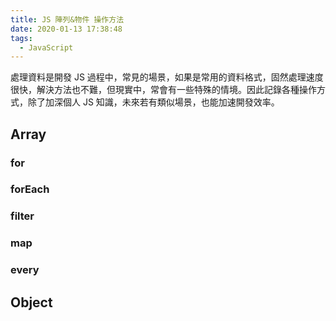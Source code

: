 ```yaml
---
title: JS 陣列&物件 操作方法
date: 2020-01-13 17:38:48
tags:
  - JavaScript
---
```

處理資料是開發 JS 過程中，常見的場景，如果是常用的資料格式，固然處理速度很快，解決方法也不難，但現實中，常會有一些特殊的情境。因此記錄各種操作方式，除了加深個人 JS 知識，未來若有類似場景，也能加速開發效率。
<!--more-->
## Array
### for

### forEach

### filter

### map

### every

## Object